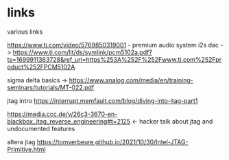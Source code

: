 # links
various links

https://www.ti.com/video/5769850319001 - premium audio system
i2s dac -> https://www.ti.com/lit/ds/symlink/pcm5102a.pdf?ts=1699911363728&ref_url=https%253A%252F%252Fwww.ti.com%252Fproduct%252FPCM5102A

sigma delta basics -> https://www.analog.com/media/en/training-seminars/tutorials/MT-022.pdf

jtag intro
https://interrupt.memfault.com/blog/diving-into-jtag-part1

https://media.ccc.de/v/26c3-3670-en-blackbox_jtag_reverse_engineering#t=2125 <- hacker talk about jtag and undocumented features

altera jtag
https://tomverbeure.github.io/2021/10/30/Intel-JTAG-Primitive.html



